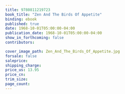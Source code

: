 ```yaml
---
title: 9780811219723
book_title: "Zen And The Birds Of Appetite"
binding: ebook
published: true
date: 1968-10-01T05:00:00-04:00
publication_date: 1968-10-01T05:00:00-04:00
show_in_forthcoming: false
contributors:

cover_image_path: Zen_And_The_Birds_Of_Appetite.jpg
forsale: false
saleprice:
shipping_charge:
price_us: 13.95
price_cn:
trim_size:
page_count:
---
```


